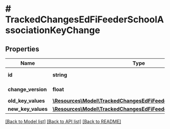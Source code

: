 # # TrackedChangesEdFiFeederSchoolAssociationKeyChange

## Properties

Name | Type | Description | Notes
------------ | ------------- | ------------- | -------------
**id** | **string** | Resource identifier | [optional]
**change_version** | **float** | Change version | [optional]
**old_key_values** | [**\Resources\Model\TrackedChangesEdFiFeederSchoolAssociationKey**](TrackedChangesEdFiFeederSchoolAssociationKey.md) |  | [optional]
**new_key_values** | [**\Resources\Model\TrackedChangesEdFiFeederSchoolAssociationKey**](TrackedChangesEdFiFeederSchoolAssociationKey.md) |  | [optional]

[[Back to Model list]](../../README.md#models) [[Back to API list]](../../README.md#endpoints) [[Back to README]](../../README.md)
